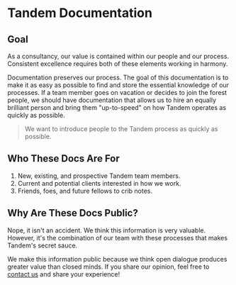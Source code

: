 Tandem Documentation
====================

Goal
----

As a consultancy, our value is contained within our people and our process. Consistent excellence requires both of these elements working in harmony.

Documentation preserves our process. The goal of this documentation is to make it as easy as possible to find and store the essential knowledge of our processes. If a team member goes on vacation or decides to join the forest people, we should have documentation that allows us to hire an equally brilliant person and bring them "up-to-speed" on how Tandem operates as quickly as possible.

> We want to introduce people to the Tandem process as quickly as possible.

Who These Docs Are For
----------------------

1. New, existing, and prospective Tandem team members.
2. Current and potential clients interested in how we work.
3. Friends, foes, and future fellows to crib notes.

Why Are These Docs Public?
--------------------------

Nope, it isn't an accident. We think this information is very valuable. However, it's the combination of our team with these processes that makes Tandem's secret sauce.

We make this information public because we think open dialogue produces greater value than closed minds. If you share our opinion, feel free to [contact us](https://www.thinktandem.io/contact) and share your experience!
